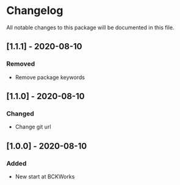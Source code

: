 # Changelog
All notable changes to this package will be documented in this file.

## [1.1.1] - 2020-08-10
### Removed
- Remove package keywords

## [1.1.0] - 2020-08-10
### Changed
- Change git url

## [1.0.0] - 2020-08-10
### Added 
- New start at BCKWorks